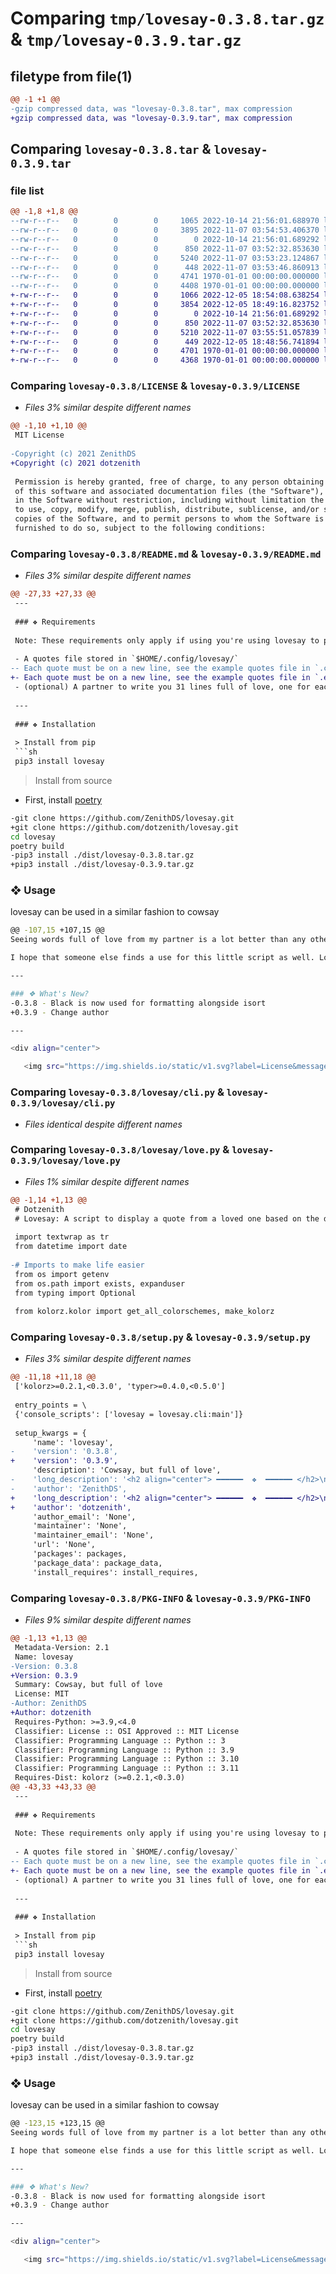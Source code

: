 # Comparing `tmp/lovesay-0.3.8.tar.gz` & `tmp/lovesay-0.3.9.tar.gz`

## filetype from file(1)

```diff
@@ -1 +1 @@
-gzip compressed data, was "lovesay-0.3.8.tar", max compression
+gzip compressed data, was "lovesay-0.3.9.tar", max compression
```

## Comparing `lovesay-0.3.8.tar` & `lovesay-0.3.9.tar`

### file list

```diff
@@ -1,8 +1,8 @@
--rw-r--r--   0        0        0     1065 2022-10-14 21:56:01.688970 lovesay-0.3.8/LICENSE
--rw-r--r--   0        0        0     3895 2022-11-07 03:54:53.406370 lovesay-0.3.8/README.md
--rw-r--r--   0        0        0        0 2022-10-14 21:56:01.689292 lovesay-0.3.8/lovesay/__init__.py
--rw-r--r--   0        0        0      850 2022-11-07 03:52:32.853630 lovesay-0.3.8/lovesay/cli.py
--rw-r--r--   0        0        0     5240 2022-11-07 03:53:23.124867 lovesay-0.3.8/lovesay/love.py
--rw-r--r--   0        0        0      448 2022-11-07 03:53:46.860913 lovesay-0.3.8/pyproject.toml
--rw-r--r--   0        0        0     4741 1970-01-01 00:00:00.000000 lovesay-0.3.8/setup.py
--rw-r--r--   0        0        0     4408 1970-01-01 00:00:00.000000 lovesay-0.3.8/PKG-INFO
+-rw-r--r--   0        0        0     1066 2022-12-05 18:54:08.638254 lovesay-0.3.9/LICENSE
+-rw-r--r--   0        0        0     3854 2022-12-05 18:49:16.823752 lovesay-0.3.9/README.md
+-rw-r--r--   0        0        0        0 2022-10-14 21:56:01.689292 lovesay-0.3.9/lovesay/__init__.py
+-rw-r--r--   0        0        0      850 2022-11-07 03:52:32.853630 lovesay-0.3.9/lovesay/cli.py
+-rw-r--r--   0        0        0     5210 2022-11-07 03:55:51.057839 lovesay-0.3.9/lovesay/love.py
+-rw-r--r--   0        0        0      449 2022-12-05 18:48:56.741894 lovesay-0.3.9/pyproject.toml
+-rw-r--r--   0        0        0     4701 1970-01-01 00:00:00.000000 lovesay-0.3.9/setup.py
+-rw-r--r--   0        0        0     4368 1970-01-01 00:00:00.000000 lovesay-0.3.9/PKG-INFO
```

### Comparing `lovesay-0.3.8/LICENSE` & `lovesay-0.3.9/LICENSE`

 * *Files 3% similar despite different names*

```diff
@@ -1,10 +1,10 @@
 MIT License
 
-Copyright (c) 2021 ZenithDS
+Copyright (c) 2021 dotzenith
 
 Permission is hereby granted, free of charge, to any person obtaining a copy
 of this software and associated documentation files (the "Software"), to deal
 in the Software without restriction, including without limitation the rights
 to use, copy, modify, merge, publish, distribute, sublicense, and/or sell
 copies of the Software, and to permit persons to whom the Software is
 furnished to do so, subject to the following conditions:
```

### Comparing `lovesay-0.3.8/README.md` & `lovesay-0.3.9/README.md`

 * *Files 3% similar despite different names*

```diff
@@ -27,33 +27,33 @@
 ---
 
 ### ❖ Requirements
 
 Note: These requirements only apply if using you're using lovesay to print a different quote for each day of the month.  
 
 - A quotes file stored in `$HOME/.config/lovesay/`
-- Each quote must be on a new line, see the example quotes file in `.config/lovesay/quotes`
+- Each quote must be on a new line, see the example quotes file in `.example/quotes`
 - (optional) A partner to write you 31 lines full of love, one for each day of the month
 
 ---
 
 ### ❖ Installation
 
 > Install from pip
 ```sh
 pip3 install lovesay
 ```
 
 > Install from source
 - First, install [poetry](https://python-poetry.org/)
 ```sh
-git clone https://github.com/ZenithDS/lovesay.git
+git clone https://github.com/dotzenith/lovesay.git
 cd lovesay
 poetry build
-pip3 install ./dist/lovesay-0.3.8.tar.gz
+pip3 install ./dist/lovesay-0.3.9.tar.gz
 ```
 
 ### ❖ Usage 
 
 lovesay can be used in a similar fashion to cowsay
 
 ```sh
@@ -107,15 +107,15 @@
 Seeing words full of love from my partner is a lot better than any other command I could possibly run. It makes my terminal feel cozy, welcoming, and as is the case with most things my partner touches, it makes my terminal feel like home. 
 
 I hope that someone else finds a use for this little script as well. Love is a wonderful thing, and we could all use a little bit more of it in our lives (especially arch linux users)
 
 ---
 
 ### ❖ What's New? 
-0.3.8 - Black is now used for formatting alongside isort
+0.3.9 - Change author
 
 ---
 
 <div align="center">
 
    <img src="https://img.shields.io/static/v1.svg?label=License&message=MIT&color=F5E0DC&labelColor=302D41&style=for-the-badge">
```

### Comparing `lovesay-0.3.8/lovesay/cli.py` & `lovesay-0.3.9/lovesay/cli.py`

 * *Files identical despite different names*

### Comparing `lovesay-0.3.8/lovesay/love.py` & `lovesay-0.3.9/lovesay/love.py`

 * *Files 1% similar despite different names*

```diff
@@ -1,14 +1,13 @@
 # Dotzenith
 # Lovesay: A script to display a quote from a loved one based on the day of the month
 
 import textwrap as tr
 from datetime import date
 
-# Imports to make life easier
 from os import getenv
 from os.path import exists, expanduser
 from typing import Optional
 
 from kolorz.kolor import get_all_colorschemes, make_kolorz
```

### Comparing `lovesay-0.3.8/setup.py` & `lovesay-0.3.9/setup.py`

 * *Files 3% similar despite different names*

```diff
@@ -11,18 +11,18 @@
 ['kolorz>=0.2.1,<0.3.0', 'typer>=0.4.0,<0.5.0']
 
 entry_points = \
 {'console_scripts': ['lovesay = lovesay.cli:main']}
 
 setup_kwargs = {
     'name': 'lovesay',
-    'version': '0.3.8',
+    'version': '0.3.9',
     'description': 'Cowsay, but full of love',
-    'long_description': '<h2 align="center"> ━━━━━━  ❖  ━━━━━━ </h2>\n\n<!-- BADGES -->\n<div align="center">\n   <p></p>\n   \n   <img src="https://img.shields.io/github/stars/dotzenith/lovesay?color=F8BD96&labelColor=302D41&style=for-the-badge">   \n\n   <img src="https://img.shields.io/github/forks/dotzenith/lovesay?color=DDB6F2&labelColor=302D41&style=for-the-badge">   \n\n   <img src="https://img.shields.io/github/repo-size/dotzenith/lovesay?color=ABE9B3&labelColor=302D41&style=for-the-badge">\n   \n   <img src="https://img.shields.io/github/commit-activity/y/dotzenith/lovesay?color=96CDFB&labelColor=302D41&style=for-the-badge&label=COMMITS"/>\n   <br>\n</div>\n\n<p/>\n\n---\n\n### ❖ Information \n\n  lovesay is a simple python script that displays a quote from a loved one based on the day of the month or a quote passed in through the cli arguments. \n\n  <img src="https://github.com/dotzenith/dotzenith/blob/main/assets/lovesay/lovesay.gif" alt="lovesay gif">\n\n---\n\n### ❖ Requirements\n\nNote: These requirements only apply if using you\'re using lovesay to print a different quote for each day of the month.  \n\n- A quotes file stored in `$HOME/.config/lovesay/`\n- Each quote must be on a new line, see the example quotes file in `.config/lovesay/quotes`\n- (optional) A partner to write you 31 lines full of love, one for each day of the month\n\n---\n\n### ❖ Installation\n\n> Install from pip\n```sh\npip3 install lovesay\n```\n\n> Install from source\n- First, install [poetry](https://python-poetry.org/)\n```sh\ngit clone https://github.com/ZenithDS/lovesay.git\ncd lovesay\npoetry build\npip3 install ./dist/lovesay-0.3.8.tar.gz\n```\n\n### ❖ Usage \n\nlovesay can be used in a similar fashion to cowsay\n\n```sh\nlovesay "Hello World"\n```\n\nif there\'s a `quotes` file in `$HOME/.config/lovesay/`, lovesay can be used without any arguments\n\n```sh\nlovesay\n```\n\nif you\'d like to use a quotes stored somewhere other than the path above, the `LOVESAY_PATH` env variable can be used as such\n\n```sh\nexport LOVESAY_PATH="~/path/to/file"\n```\n\nlovesay can also be used with a variety of different color schemes.\n\n> lovesay uses [catppuccin](https://github.com/catppuccin)(mocha) as it\'s default color scheme, but a different one can be specified using the `--color` option. \n\nFor example:\n```sh\nlovesay # uses catppuccin\n```\n  \n```sh\nlovesay -c nord # uses nord \n```\n\nSupported color schemes as of now: \n- [catppuccin](https://github.com/catppuccin) - latte, frappe, macchiato, mocha\n- [nord](https://github.com/arcticicestudio/nord)\n- [dracula](https://github.com/dracula/dracula-theme)\n- [gruvbox](https://github.com/morhetz/gruvbox)\n- [onedark](https://github.com/joshdick/onedark.vim)\n- [tokyonight](https://github.com/folke/tokyonight.nvim)\n- [ayu](https://github.com/ayu-theme)\n- [palenight](https://github.com/drewtempelmeyer/palenight.vim)\n- [gogh](https://github.com/Mayccoll/Gogh)\n\nby default, lovesay checks for the quotes file at `$HOME/.config/lovesay/quotes` if there is nothing there and no quote is given using the cli args, it will just print out a heart with no quote\n\n---\n\n### ❖ About lovesay\n\nI wrote lovesay because I got tired of seeing neofetch or pfetch every time I opened my terminal. I wanted something more personal. \n\nSeeing words full of love from my partner is a lot better than any other command I could possibly run. It makes my terminal feel cozy, welcoming, and as is the case with most things my partner touches, it makes my terminal feel like home. \n\nI hope that someone else finds a use for this little script as well. Love is a wonderful thing, and we could all use a little bit more of it in our lives (especially arch linux users)\n\n---\n\n### ❖ What\'s New? \n0.3.8 - Black is now used for formatting alongside isort\n\n---\n\n<div align="center">\n\n   <img src="https://img.shields.io/static/v1.svg?label=License&message=MIT&color=F5E0DC&labelColor=302D41&style=for-the-badge">\n\n</div>\n',
-    'author': 'ZenithDS',
+    'long_description': '<h2 align="center"> ━━━━━━  ❖  ━━━━━━ </h2>\n\n<!-- BADGES -->\n<div align="center">\n   <p></p>\n   \n   <img src="https://img.shields.io/github/stars/dotzenith/lovesay?color=F8BD96&labelColor=302D41&style=for-the-badge">   \n\n   <img src="https://img.shields.io/github/forks/dotzenith/lovesay?color=DDB6F2&labelColor=302D41&style=for-the-badge">   \n\n   <img src="https://img.shields.io/github/repo-size/dotzenith/lovesay?color=ABE9B3&labelColor=302D41&style=for-the-badge">\n   \n   <img src="https://img.shields.io/github/commit-activity/y/dotzenith/lovesay?color=96CDFB&labelColor=302D41&style=for-the-badge&label=COMMITS"/>\n   <br>\n</div>\n\n<p/>\n\n---\n\n### ❖ Information \n\n  lovesay is a simple python script that displays a quote from a loved one based on the day of the month or a quote passed in through the cli arguments. \n\n  <img src="https://github.com/dotzenith/dotzenith/blob/main/assets/lovesay/lovesay.gif" alt="lovesay gif">\n\n---\n\n### ❖ Requirements\n\nNote: These requirements only apply if using you\'re using lovesay to print a different quote for each day of the month.  \n\n- A quotes file stored in `$HOME/.config/lovesay/`\n- Each quote must be on a new line, see the example quotes file in `.example/quotes`\n- (optional) A partner to write you 31 lines full of love, one for each day of the month\n\n---\n\n### ❖ Installation\n\n> Install from pip\n```sh\npip3 install lovesay\n```\n\n> Install from source\n- First, install [poetry](https://python-poetry.org/)\n```sh\ngit clone https://github.com/dotzenith/lovesay.git\ncd lovesay\npoetry build\npip3 install ./dist/lovesay-0.3.9.tar.gz\n```\n\n### ❖ Usage \n\nlovesay can be used in a similar fashion to cowsay\n\n```sh\nlovesay "Hello World"\n```\n\nif there\'s a `quotes` file in `$HOME/.config/lovesay/`, lovesay can be used without any arguments\n\n```sh\nlovesay\n```\n\nif you\'d like to use a quotes stored somewhere other than the path above, the `LOVESAY_PATH` env variable can be used as such\n\n```sh\nexport LOVESAY_PATH="~/path/to/file"\n```\n\nlovesay can also be used with a variety of different color schemes.\n\n> lovesay uses [catppuccin](https://github.com/catppuccin)(mocha) as it\'s default color scheme, but a different one can be specified using the `--color` option. \n\nFor example:\n```sh\nlovesay # uses catppuccin\n```\n  \n```sh\nlovesay -c nord # uses nord \n```\n\nSupported color schemes as of now: \n- [catppuccin](https://github.com/catppuccin) - latte, frappe, macchiato, mocha\n- [nord](https://github.com/arcticicestudio/nord)\n- [dracula](https://github.com/dracula/dracula-theme)\n- [gruvbox](https://github.com/morhetz/gruvbox)\n- [onedark](https://github.com/joshdick/onedark.vim)\n- [tokyonight](https://github.com/folke/tokyonight.nvim)\n- [ayu](https://github.com/ayu-theme)\n- [palenight](https://github.com/drewtempelmeyer/palenight.vim)\n- [gogh](https://github.com/Mayccoll/Gogh)\n\nby default, lovesay checks for the quotes file at `$HOME/.config/lovesay/quotes` if there is nothing there and no quote is given using the cli args, it will just print out a heart with no quote\n\n---\n\n### ❖ About lovesay\n\nI wrote lovesay because I got tired of seeing neofetch or pfetch every time I opened my terminal. I wanted something more personal. \n\nSeeing words full of love from my partner is a lot better than any other command I could possibly run. It makes my terminal feel cozy, welcoming, and as is the case with most things my partner touches, it makes my terminal feel like home. \n\nI hope that someone else finds a use for this little script as well. Love is a wonderful thing, and we could all use a little bit more of it in our lives (especially arch linux users)\n\n---\n\n### ❖ What\'s New? \n0.3.9 - Change author\n\n---\n\n<div align="center">\n\n   <img src="https://img.shields.io/static/v1.svg?label=License&message=MIT&color=F5E0DC&labelColor=302D41&style=for-the-badge">\n\n</div>\n',
+    'author': 'dotzenith',
     'author_email': 'None',
     'maintainer': 'None',
     'maintainer_email': 'None',
     'url': 'None',
     'packages': packages,
     'package_data': package_data,
     'install_requires': install_requires,
```

### Comparing `lovesay-0.3.8/PKG-INFO` & `lovesay-0.3.9/PKG-INFO`

 * *Files 9% similar despite different names*

```diff
@@ -1,13 +1,13 @@
 Metadata-Version: 2.1
 Name: lovesay
-Version: 0.3.8
+Version: 0.3.9
 Summary: Cowsay, but full of love
 License: MIT
-Author: ZenithDS
+Author: dotzenith
 Requires-Python: >=3.9,<4.0
 Classifier: License :: OSI Approved :: MIT License
 Classifier: Programming Language :: Python :: 3
 Classifier: Programming Language :: Python :: 3.9
 Classifier: Programming Language :: Python :: 3.10
 Classifier: Programming Language :: Python :: 3.11
 Requires-Dist: kolorz (>=0.2.1,<0.3.0)
@@ -43,33 +43,33 @@
 ---
 
 ### ❖ Requirements
 
 Note: These requirements only apply if using you're using lovesay to print a different quote for each day of the month.  
 
 - A quotes file stored in `$HOME/.config/lovesay/`
-- Each quote must be on a new line, see the example quotes file in `.config/lovesay/quotes`
+- Each quote must be on a new line, see the example quotes file in `.example/quotes`
 - (optional) A partner to write you 31 lines full of love, one for each day of the month
 
 ---
 
 ### ❖ Installation
 
 > Install from pip
 ```sh
 pip3 install lovesay
 ```
 
 > Install from source
 - First, install [poetry](https://python-poetry.org/)
 ```sh
-git clone https://github.com/ZenithDS/lovesay.git
+git clone https://github.com/dotzenith/lovesay.git
 cd lovesay
 poetry build
-pip3 install ./dist/lovesay-0.3.8.tar.gz
+pip3 install ./dist/lovesay-0.3.9.tar.gz
 ```
 
 ### ❖ Usage 
 
 lovesay can be used in a similar fashion to cowsay
 
 ```sh
@@ -123,15 +123,15 @@
 Seeing words full of love from my partner is a lot better than any other command I could possibly run. It makes my terminal feel cozy, welcoming, and as is the case with most things my partner touches, it makes my terminal feel like home. 
 
 I hope that someone else finds a use for this little script as well. Love is a wonderful thing, and we could all use a little bit more of it in our lives (especially arch linux users)
 
 ---
 
 ### ❖ What's New? 
-0.3.8 - Black is now used for formatting alongside isort
+0.3.9 - Change author
 
 ---
 
 <div align="center">
 
    <img src="https://img.shields.io/static/v1.svg?label=License&message=MIT&color=F5E0DC&labelColor=302D41&style=for-the-badge">
```

